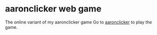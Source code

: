 # aaronclicker web game
The online variant of my aaronclicker game
Go to [aaronclicker](https://aaronmee.github.io/aaronclicker/game/index.html) to play the game.
